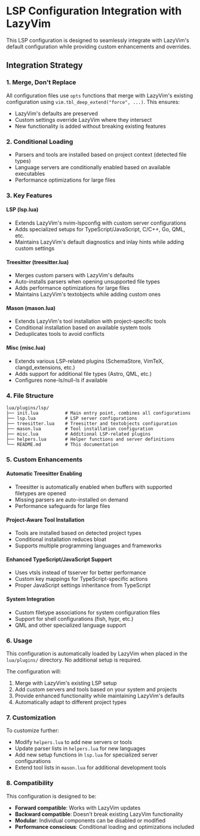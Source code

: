 # LSP Configuration Integration with LazyVim

This LSP configuration is designed to seamlessly integrate with LazyVim's default configuration while providing custom enhancements and overrides.

## Integration Strategy

### 1. **Merge, Don't Replace**
All configuration files use `opts` functions that merge with LazyVim's existing configuration using `vim.tbl_deep_extend("force", ...)`. This ensures:
- LazyVim's defaults are preserved
- Custom settings override LazyVim where they intersect
- New functionality is added without breaking existing features

### 2. **Conditional Loading**
- Parsers and tools are installed based on project context (detected file types)
- Language servers are conditionally enabled based on available executables
- Performance optimizations for large files

### 3. **Key Features**

#### **LSP (lsp.lua)**
- Extends LazyVim's nvim-lspconfig with custom server configurations
- Adds specialized setups for TypeScript/JavaScript, C/C++, Go, QML, etc.
- Maintains LazyVim's default diagnostics and inlay hints while adding custom settings

#### **Treesitter (treesitter.lua)**
- Merges custom parsers with LazyVim's defaults
- Auto-installs parsers when opening unsupported file types
- Adds performance optimizations for large files
- Maintains LazyVim's textobjects while adding custom ones

#### **Mason (mason.lua)**
- Extends LazyVim's tool installation with project-specific tools
- Conditional installation based on available system tools
- Deduplicates tools to avoid conflicts

#### **Misc (misc.lua)**
- Extends various LSP-related plugins (SchemaStore, VimTeX, clangd_extensions, etc.)
- Adds support for additional file types (Astro, QML, etc.)
- Configures none-ls/null-ls if available

### 4. **File Structure**
```
lua/plugins/lsp/
├── init.lua          # Main entry point, combines all configurations
├── lsp.lua           # LSP server configurations
├── treesitter.lua    # Treesitter and textobjects configuration
├── mason.lua         # Tool installation configuration
├── misc.lua          # Additional LSP-related plugins
├── helpers.lua       # Helper functions and server definitions
└── README.md         # This documentation
```

### 5. **Custom Enhancements**

#### **Automatic Treesitter Enabling**
- Treesitter is automatically enabled when buffers with supported filetypes are opened
- Missing parsers are auto-installed on demand
- Performance safeguards for large files

#### **Project-Aware Tool Installation**
- Tools are installed based on detected project types
- Conditional installation reduces bloat
- Supports multiple programming languages and frameworks

#### **Enhanced TypeScript/JavaScript Support**
- Uses vtsls instead of tsserver for better performance
- Custom key mappings for TypeScript-specific actions
- Proper JavaScript settings inheritance from TypeScript

#### **System Integration**
- Custom filetype associations for system configuration files
- Support for shell configurations (fish, hypr, etc.)
- QML and other specialized language support

### 6. **Usage**

This configuration is automatically loaded by LazyVim when placed in the `lua/plugins/` directory. No additional setup is required.

The configuration will:
1. Merge with LazyVim's existing LSP setup
2. Add custom servers and tools based on your system and projects
3. Provide enhanced functionality while maintaining LazyVim's defaults
4. Automatically adapt to different project types

### 7. **Customization**

To customize further:
- Modify `helpers.lua` to add new servers or tools
- Update parser lists in `helpers.lua` for new languages
- Add new setup functions in `lsp.lua` for specialized server configurations
- Extend tool lists in `mason.lua` for additional development tools

### 8. **Compatibility**

This configuration is designed to be:
- **Forward compatible**: Works with LazyVim updates
- **Backward compatible**: Doesn't break existing LazyVim functionality
- **Modular**: Individual components can be disabled or modified
- **Performance conscious**: Conditional loading and optimizations included